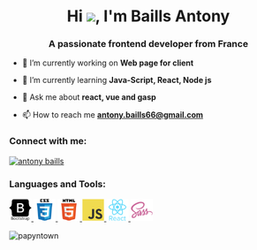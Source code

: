 <h1 align="center">Hi <img src="https://raw.githubusercontent.com/kaueMarques/kaueMarques/master/hi.gif" max-height="10px" style="width: 30px"; display: inline-block; data-target="animated-image.originalImage">, I'm Baills Antony </h1>
<h3 align="center">A passionate frontend developer from France</h3>

- 🔭 I’m currently working on **Web page for client**

- 🌱 I’m currently learning **Java-Script, React, Node js**

- 💬 Ask me about **react, vue and gasp**

- 📫 How to reach me **antony.baills66@gmail.com**

<h3 align="left">Connect with me:</h3>
<p align="left">
<a href="https://www.linkedin.com/in/antony-baills-36975724a/" target="blank"><img align="center" src="https://raw.githubusercontent.com/rahuldkjain/github-profile-readme-generator/master/src/images/icons/Social/linked-in-alt.svg" alt="antony baills" height="30" width="40" /></a>
</p>

<h3 align="left">Languages and Tools:</h3>
<p align="left"> <a href="https://getbootstrap.com" target="_blank" rel="noreferrer"> <img src="https://raw.githubusercontent.com/devicons/devicon/master/icons/bootstrap/bootstrap-plain-wordmark.svg" alt="bootstrap" width="40" height="40"/> </a> <a href="https://www.w3schools.com/css/" target="_blank" rel="noreferrer"> <img src="https://raw.githubusercontent.com/devicons/devicon/master/icons/css3/css3-original-wordmark.svg" alt="css3" width="40" height="40"/> </a> <a href="https://www.w3.org/html/" target="_blank" rel="noreferrer"> <img src="https://raw.githubusercontent.com/devicons/devicon/master/icons/html5/html5-original-wordmark.svg" alt="html5" width="40" height="40"/> </a> <a href="https://developer.mozilla.org/en-US/docs/Web/JavaScript" target="_blank" rel="noreferrer"> <img src="https://raw.githubusercontent.com/devicons/devicon/master/icons/javascript/javascript-original.svg" alt="javascript" width="40" height="40"/> </a> <a href="https://reactjs.org/" target="_blank" rel="noreferrer"> <img src="https://raw.githubusercontent.com/devicons/devicon/master/icons/react/react-original-wordmark.svg" alt="react" width="40" height="40"/> </a> <a href="https://sass-lang.com" target="_blank" rel="noreferrer"> <img src="https://raw.githubusercontent.com/devicons/devicon/master/icons/sass/sass-original.svg" alt="sass" width="40" height="40"/> </a> </p>

<p><img align="center" src="https://github-readme-stats.vercel.app/api/top-langs?username=papyntown&show_icons=true&locale=en&layout=compact" alt="papyntown" /></p>



